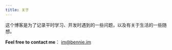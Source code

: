 ```yaml
---
title: 关于
---
```


这个博客是为了记录平时学习、开发时遇到的一些问题，以及有关于生活的一些随想。

**Feel free to contact me**：
<a href="im@bennie.im">im@bennie.im</a>
